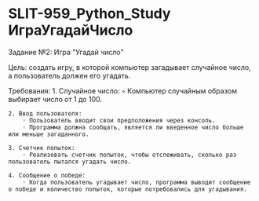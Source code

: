 # SLIT-959_Python_Study ИграУгадайЧисло

Задание №2: Игра "Угадай число"

Цель: создать игру, в которой компьютер загадывает случайное число, а пользователь должен его угадать.

Требования:
    1. Случайное число:
        ◦ Компьютер случайным образом выбирает число от 1 до 100.

    2. Ввод пользователя:
        ◦ Пользователь вводит свои предположения через консоль.
        ◦ Программа должна сообщать, является ли введенное число больше или меньше загаданного.
    
    3. Счетчик попыток:
        ◦ Реализовать счетчик попыток, чтобы отслеживать, сколько раз пользователь пытался угадать число.
    
    4. Сообщение о победе:
        ◦ Когда пользователь угадывает число, программа выводит сообщение о победе и количество попыток, которые потребовались для угадывания.
